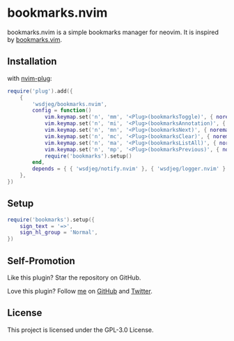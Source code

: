 # bookmarks.nvim

bookmarks.nvim is a simple bookmarks manager for neovim. It is inspired by [bookmarks.vim](https://github.com/wsdjeg/SpaceVim/tree/master/bundle/bookmarks.vim).

## Installation

with [nvim-plug](https://github.com/wsdjeg/nvim-plug):

```lua
require('plug').add({
    {
        'wsdjeg/bookmarks.nvim',
        config = function()
            vim.keymap.set('n', 'mm', '<Plug>(bookmarksToggle)', { noremap = false })
            vim.keymap.set('n', 'mi', '<Plug>(bookmarksAnnotation)', { noremap = false })
            vim.keymap.set('n', 'mn', '<Plug>(bookmarksNext)', { noremap = false })
            vim.keymap.set('n', 'mc', '<Plug>(bookmarksClear)', { noremap = false })
            vim.keymap.set('n', 'ma', '<Plug>(bookmarksListAll)', { noremap = false })
            vim.keymap.set('n', 'mp', '<Plug>(bookmarksPrevious)', { noremap = false })
            require('bookmarks').setup()
        end,
        depends = { { 'wsdjeg/notify.nvim' }, { 'wsdjeg/logger.nvim' } },
    },
})
```

## Setup

```lua
require('bookmarks').setup({
    sign_text = '=>',
    sign_hl_group = 'Normal',
})
```

## Self-Promotion

Like this plugin? Star the repository on
GitHub.

Love this plugin? Follow [me](https://wsdjeg.net/) on
[GitHub](https://github.com/wsdjeg) and
[Twitter](http://twitter.com/wsdtty).

## License

This project is licensed under the GPL-3.0 License.
